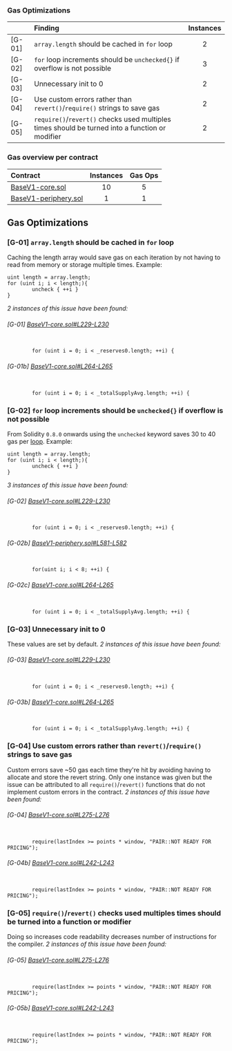 


### Gas Optimizations
|        | Finding                                                                                         |  Instances  |
|:-------|:------------------------------------------------------------------------------------------------|:-----------:|
| [G-01] | `array.length` should be cached in `for` loop                                                   |      2      |
| [G-02] | `for` loop increments should be `unchecked{}` if overflow is not possible                       |      3      |
| [G-03] | Unnecessary init to 0                                                                           |      2      |
| [G-04] | Use custom errors rather than `revert()`/`require()` strings to save gas                        |      2      |
| [G-05] | `require()`/`revert()` checks used multiples times should be turned into a function or modifier |      2      |
### Gas overview per contract
| Contract                                                                                                                                        |  Instances  |  Gas Ops  |
|:------------------------------------------------------------------------------------------------------------------------------------------------|:-----------:|:---------:|
| [BaseV1-core.sol](https://github.com/code-423n4/2022-09-canto/blob/65fbb8b9de22cf8f8f3d742b38b4be41ee35c468/src/Swap/BaseV1-core.sol)           |     10      |     5     |
| [BaseV1-periphery.sol](https://github.com/code-423n4/2022-09-canto/blob/65fbb8b9de22cf8f8f3d742b38b4be41ee35c468/src/Swap/BaseV1-periphery.sol) |      1      |     1     |
## Gas Optimizations
### [G-01] `array.length` should be cached in `for` loop
Caching the length array would save gas on each iteration by not having to read from memory or storage multiple times.
Example:
```solidity
uint length = array.length;
for (uint i; i < length;){
		uncheck { ++i }
}
```
*2 instances of this issue have been found:*
###### [G-01] [BaseV1-core.sol#L229-L230](https://github.com/code-423n4/2022-09-canto/blob/65fbb8b9de22cf8f8f3d742b38b4be41ee35c468/src/Swap/BaseV1-core.sol#L229-L230)
```solidity

        for (uint i = 0; i < _reserves0.length; ++i) {

```
###### [G-01b] [BaseV1-core.sol#L264-L265](https://github.com/code-423n4/2022-09-canto/blob/65fbb8b9de22cf8f8f3d742b38b4be41ee35c468/src/Swap/BaseV1-core.sol#L264-L265)
```solidity

        for (uint i = 0; i < _totalSupplyAvg.length; ++i) {

```
### [G-02] `for` loop increments should be `unchecked{}` if overflow is not possible
From Solidity `0.8.0` onwards using the `unchecked` keyword saves 30 to 40 gas per [loop](https://gist.github.com/hrkrshnn/ee8fabd532058307229d65dcd5836ddc#the-increment-in-for-loop-post-condition-can-be-made-unchecked).
Example:
```solidity
uint length = array.length;
for (uint i; i < length;){
		uncheck { ++i }
}
```
*3 instances of this issue have been found:*
###### [G-02] [BaseV1-core.sol#L229-L230](https://github.com/code-423n4/2022-09-canto/blob/65fbb8b9de22cf8f8f3d742b38b4be41ee35c468/src/Swap/BaseV1-core.sol#L229-L230)
```solidity

        for (uint i = 0; i < _reserves0.length; ++i) {

```
###### [G-02b] [BaseV1-periphery.sol#L581-L582](https://github.com/code-423n4/2022-09-canto/blob/65fbb8b9de22cf8f8f3d742b38b4be41ee35c468/src/Swap/BaseV1-periphery.sol#L581-L582)
```solidity

        for(uint i; i < 8; ++i) {

```
###### [G-02c] [BaseV1-core.sol#L264-L265](https://github.com/code-423n4/2022-09-canto/blob/65fbb8b9de22cf8f8f3d742b38b4be41ee35c468/src/Swap/BaseV1-core.sol#L264-L265)
```solidity

        for (uint i = 0; i < _totalSupplyAvg.length; ++i) {

```
### [G-03] Unnecessary init to 0
These values are set by default.
*2 instances of this issue have been found:*
###### [G-03] [BaseV1-core.sol#L229-L230](https://github.com/code-423n4/2022-09-canto/blob/65fbb8b9de22cf8f8f3d742b38b4be41ee35c468/src/Swap/BaseV1-core.sol#L229-L230)
```solidity

        for (uint i = 0; i < _reserves0.length; ++i) {

```
###### [G-03b] [BaseV1-core.sol#L264-L265](https://github.com/code-423n4/2022-09-canto/blob/65fbb8b9de22cf8f8f3d742b38b4be41ee35c468/src/Swap/BaseV1-core.sol#L264-L265)
```solidity

        for (uint i = 0; i < _totalSupplyAvg.length; ++i) {

```
### [G-04] Use custom errors rather than `revert()`/`require()` strings to save gas
Custom errors save ~50 gas each time they're hit by avoiding having to allocate and store the revert string.
Only one instance was given but the issue can be attributed to all `require()`/`revert()` functions that do not implement custom errors in the contract.
*2 instances of this issue have been found:*
###### [G-04] [BaseV1-core.sol#L275-L276](https://github.com/code-423n4/2022-09-canto/blob/65fbb8b9de22cf8f8f3d742b38b4be41ee35c468/src/Swap/BaseV1-core.sol#L275-L276)
```solidity

        require(lastIndex >= points * window, "PAIR::NOT READY FOR PRICING");

```
###### [G-04b] [BaseV1-core.sol#L242-L243](https://github.com/code-423n4/2022-09-canto/blob/65fbb8b9de22cf8f8f3d742b38b4be41ee35c468/src/Swap/BaseV1-core.sol#L242-L243)
```solidity

        require(lastIndex >= points * window, "PAIR::NOT READY FOR PRICING");

```
### [G-05] `require()`/`revert()` checks used multiples times should be turned into a function or modifier
Doing so increases code readability decreases number of instructions for the compiler.
*2 instances of this issue have been found:*
###### [G-05] [BaseV1-core.sol#L275-L276](https://github.com/code-423n4/2022-09-canto/blob/65fbb8b9de22cf8f8f3d742b38b4be41ee35c468/src/Swap/BaseV1-core.sol#L275-L276)
```solidity

        require(lastIndex >= points * window, "PAIR::NOT READY FOR PRICING");

```
###### [G-05b] [BaseV1-core.sol#L242-L243](https://github.com/code-423n4/2022-09-canto/blob/65fbb8b9de22cf8f8f3d742b38b4be41ee35c468/src/Swap/BaseV1-core.sol#L242-L243)
```solidity

        require(lastIndex >= points * window, "PAIR::NOT READY FOR PRICING");

```
